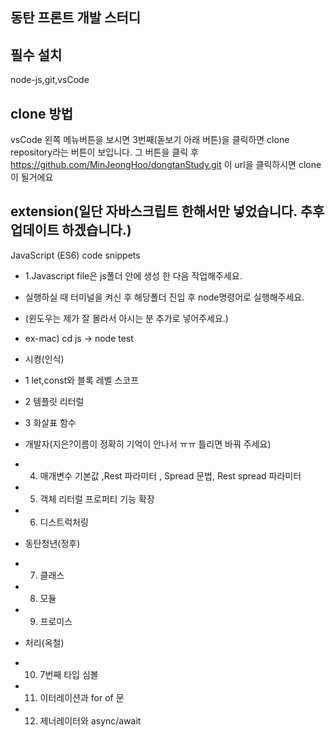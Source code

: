 ## 동탄 프론트 개발 스터디

## 필수 설치 
node-js,git,vsCode

## clone 방법
vsCode 왼쪽 메뉴버튼을 보시면 3번째(돋보기 아래 버튼)을 클릭하면 clone repository라는 버튼이 보입니다. 그 버튼을 클릭 후
https://github.com/MinJeongHoo/dongtanStudy.git 이 url을 클릭하시면 clone이 될거에요





## extension(일단 자바스크립트 한해서만 넣었습니다. 추후 업데이트 하겠습니다.)
JavaScript (ES6) code snippets


- 1.Javascript file은 js폴더 안에 생성 한 다음 작업해주세요.
 - 실행하실 때 터미널을 켜신 후 해당폴더 진입 후 node명령어로 실행해주세요.
 - (윈도우는 제가 잘 몰라서 아시는 분 추가로 넣어주세요.)
 - ex-mac) cd js -> node test 

- 시켱(인식)
 - 1 let,const와 블록 레벨 스코프
 - 2 템플릿 리터럴
 - 3 화살표 함수

- 개발자(지은?이름이 정확히 기억이 안나서 ㅠㅠ 틀리면 바꿔 주세요)
 - 4. 매개변수 기본값 ,Rest 파라미터 , Spread 문법, Rest spread 파라미터
 - 5. 객체 리터럴 프로퍼티 기능 확장
 - 6. 디스트럭처링

- 동탄청년(정후)
 - 7. 클래스
 - 8. 모듈
 - 9. 프로미스

- 처리(옥철)
 - 10. 7번째 타입 심볼
 - 11. 이터레이션과 for of 문
 - 12. 제너레이터와 async/await